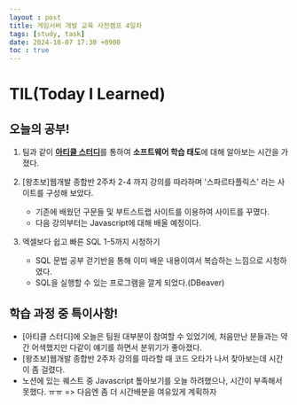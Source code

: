 ```yaml
---
layout : post
title: 게임서버 개발 교육 사전캠프 4일차
tags: [study, task]
date: 2024-10-07 17:30 +0900
toc : true
---
```

# TIL(Today I Learned)

## 오늘의 공부!

1. 팀과 같이 [**아티클 스터디**](https://www.notion.so/1186cbfc0b9380d59945ff247e9e5e82?pvs=4)를 통하여 
**소프트웨어 학습 태도**에 대해 알아보는 시간을 가졌다.

2. [왕초보]웹개발 종합반 2주차 2-4 까지 강의를 따라하며 '스파르타플릭스' 라는 사이트를 구성해 보았다.
    - 기존에 배웠던 구문들 및 부트스트랩 사이트를 이용하여 사이트를 꾸몄다.
    - 다음 강의부터는 Javascript에 대해 배울 예정이다.

3. 엑셀보다 쉽고 빠른 SQL 1-5까지 시청하기
    - SQL 문법 공부 걷기반을 통해 이미 배운 내용이여서 복습하는 느낌으로 시청하였다.
    - SQL을 실행할 수 있는 프로그램을 깔게 되었다.(DBeaver)

## 학습 과정 중 특이사항!

- [아티클 스터디]에 오늘은 팀원 대부분이 참여할 수 있었기에,
 처음만난 분들과는 약간 어색했지만 다같이 얘기를 하면서 분위기가 좋아졌다.
- [왕초보]웹개발 종합반 2주차 강의를 따라할 때 코드 오타가 나서 찾아보는데 시간이 좀 걸렸다.
- 노션에 있는 퀘스트 중 Javascript 톺아보기를 오늘 하려했으나, 시간이 부족해서 못했다. ㅠㅠ
=> 다음엔 좀 더 시간배분을 여유있게 계획하자
